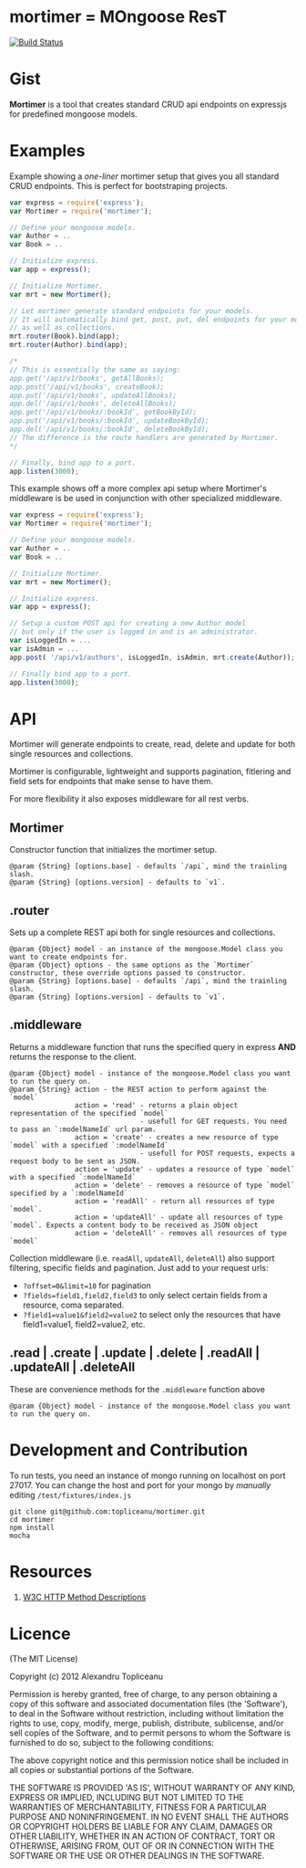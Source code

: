 mortimer = MOngoose ResT
========================

[![Build Status](https://secure.travis-ci.org/topliceanu/mortimer.png)](https://travis-ci.org/topliceanu/mortimer)


Gist
====

**Mortimer** is a tool that creates standard CRUD api endpoints on expressjs for predefined mongoose models.


Examples
========

Example showing a _one-liner_ mortimer setup that gives you all standard CRUD endpoints. This is perfect for bootstraping projects.

````javascript
var express = require('express');
var Mortimer = require('mortimer');

// Define your mongoose models.
var Author = ..
var Book = ..

// Initialize express.
var app = express();

// Initialize Mortimer.
var mrt = new Mortimer();

// Let mortimer generate standard endpoints for your models.
// It will automatically bind get, post, put, del endpoints for your models
// as well as collections.
mrt.router(Book).bind(app);
mrt.router(Author).bind(app);

/*
// This is essentially the same as saying:
app.get('/api/v1/books', getAllBooks);
app.post('/api/v1/books', createBook);
app.put('/api/v1/books', updateAllBooks);
app.del('/api/v1/books', deleteAllBooks);
app.get('/api/v1/books/:bookId', getBookById);
app.put('/api/v1/books/:bookId', updateBookById);
app.del('/api/v1/books/:bookId', deleteBookById);
// The difference is the route handlers are generated by Mortimer.
*/

// Finally, bind app to a port.
app.listen(3000);
````


This example shows off a more complex api setup where Mortimer's middleware is be used in conjunction with other specialized middleware.

````javascript
var express = require('express');
var Mortimer = require('mortimer');

// Define your mongoose models.
var Author = ..
var Book = ..

// Initialize Mortimer.
var mrt = new Mortimer();

// Initialize express.
var app = express();

// Setup a custom POST api for creating a new Author model
// but only if the user is logged in and is an administrator.
var isLoggedIn = ...
var isAdmin = ...
app.post( '/api/v1/authors', isLoggedIn, isAdmin, mrt.create(Author));

// Finally bind app to a port.
app.listen(3000);
````


API
===

Mortimer will generate endpoints to create, read, delete and update for both single resources and collections.

Mortimer is configurable, lightweight and supports pagination, fitlering and field sets for endpoints that make sense to have them.

For more flexibility it also exposes middleware for all rest verbs.


Mortimer
--------

Constructor function that initializes the mortimer setup.

    @param {String} [options.base] - defaults `/api`, mind the trainling slash.
    @param {String} [options.version] - defaults to `v1`.

.router
-------

Sets up a complete REST api both for single resources and collections.

    @param {Object} model - an instance of the mongoose.Model class you want to create endpoints for.
    @param {Object} options - the same options as the `Mortimer` constructor, these override options passed to constructor.
    @param {String} [options.base] - defaults `/api`, mind the trainling slash.
    @param {String} [options.version] - defaults to `v1`.

.middleware
-----------

Returns a middleware function that runs the specified query in express **AND** returns the response to the client.

    @param {Object} model - instance of the mongoose.Model class you want to run the query on.
    @param {String} action - the REST action to perform against the `model`
                    action = 'read' - returns a plain object representation of the specified `model`
                                    - usefull for GET requests. You need to pass an `:modelNameId` url param.
                    action = 'create' - creates a new resource of type `model` with a specified `:modelNameId`
                                    - usefull for POST requests, expects a request body to be sent as JSON.
                    action = 'update' - updates a resource of type `model` with a specified `:modelNameId`
                    action = 'delete' - removes a resource of type `model` specified by a `:modelNameId`
                    action = 'readAll' - return all resources of type `model`.
                    action = 'updateAll' - update all resources of type `model`. Expects a content body to be received as JSON object
                    action = 'deleteAll' - removes all resources of type `model`

Collection middleware (i.e. `readAll`, `updateAll`, `deleteAll`) also support filtering, specific fields and pagination. Just add to your request urls:

- `?offset=0&limit=10` for pagination
- `?fields=field1,field2,field3` to only select certain fields from a resource, coma separated.
- `?field1=value1&field2=value2` to select only the resources that have field1=value1, field2=value2, etc.

.read | .create | .update | .delete | .readAll | .updateAll | .deleteAll
------------------------------------------------------------------------

These are convenience methods for the `.middleware` function above

    @param {Object} model - instance of the mongoose.Model class you want to run the query on.


Development and Contribution
============================

To run tests, you need an instance of mongo running on localhost on port 27017.
You can change the host and port for your mongo by _manually_ editing `/test/fixtures/index.js`

````
git clone git@github.com:topliceanu/mortimer.git
cd mortimer
npm install
mocha
````


Resources
=========

1. [W3C HTTP Method Descriptions](http://www.w3.org/Protocols/rfc2616/rfc2616-sec9.html)


Licence
=======

(The MIT License)

Copyright (c) 2012 Alexandru Topliceanu

Permission is hereby granted, free of charge, to any person obtaining
a copy of this software and associated documentation files (the
'Software'), to deal in the Software without restriction, including
without limitation the rights to use, copy, modify, merge, publish,
distribute, sublicense, and/or sell copies of the Software, and to
permit persons to whom the Software is furnished to do so, subject to
the following conditions:

The above copyright notice and this permission notice shall be
included in all copies or substantial portions of the Software.

THE SOFTWARE IS PROVIDED 'AS IS', WITHOUT WARRANTY OF ANY KIND,
EXPRESS OR IMPLIED, INCLUDING BUT NOT LIMITED TO THE WARRANTIES OF
MERCHANTABILITY, FITNESS FOR A PARTICULAR PURPOSE AND NONINFRINGEMENT.
IN NO EVENT SHALL THE AUTHORS OR COPYRIGHT HOLDERS BE LIABLE FOR ANY
CLAIM, DAMAGES OR OTHER LIABILITY, WHETHER IN AN ACTION OF CONTRACT,
TORT OR OTHERWISE, ARISING FROM, OUT OF OR IN CONNECTION WITH THE
SOFTWARE OR THE USE OR OTHER DEALINGS IN THE SOFTWARE.
